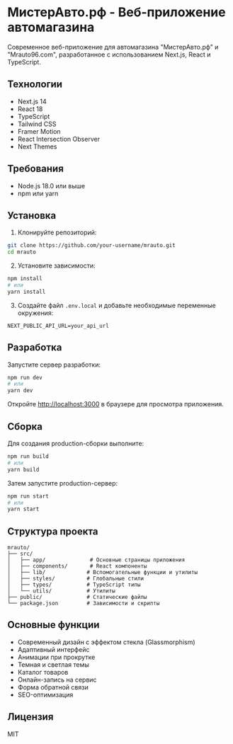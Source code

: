 # МистерАвто.рф - Веб-приложение автомагазина

Современное веб-приложение для автомагазина "МистерАвто.рф" и "Mrauto96.com", разработанное с использованием Next.js, React и TypeScript.

## Технологии

- Next.js 14
- React 18
- TypeScript
- Tailwind CSS
- Framer Motion
- React Intersection Observer
- Next Themes

## Требования

- Node.js 18.0 или выше
- npm или yarn

## Установка

1. Клонируйте репозиторий:
```bash
git clone https://github.com/your-username/mrauto.git
cd mrauto
```

2. Установите зависимости:
```bash
npm install
# или
yarn install
```

3. Создайте файл `.env.local` и добавьте необходимые переменные окружения:
```env
NEXT_PUBLIC_API_URL=your_api_url
```

## Разработка

Запустите сервер разработки:

```bash
npm run dev
# или
yarn dev
```

Откройте [http://localhost:3000](http://localhost:3000) в браузере для просмотра приложения.

## Сборка

Для создания production-сборки выполните:

```bash
npm run build
# или
yarn build
```

Затем запустите production-сервер:

```bash
npm run start
# или
yarn start
```

## Структура проекта

```
mrauto/
├── src/
│   ├── app/              # Основные страницы приложения
│   ├── components/       # React компоненты
│   ├── lib/             # Вспомогательные функции и утилиты
│   ├── styles/          # Глобальные стили
│   ├── types/           # TypeScript типы
│   └── utils/           # Утилиты
├── public/              # Статические файлы
└── package.json         # Зависимости и скрипты
```

## Основные функции

- Современный дизайн с эффектом стекла (Glassmorphism)
- Адаптивный интерфейс
- Анимации при прокрутке
- Темная и светлая темы
- Каталог товаров
- Онлайн-запись на сервис
- Форма обратной связи
- SEO-оптимизация

## Лицензия

MIT 